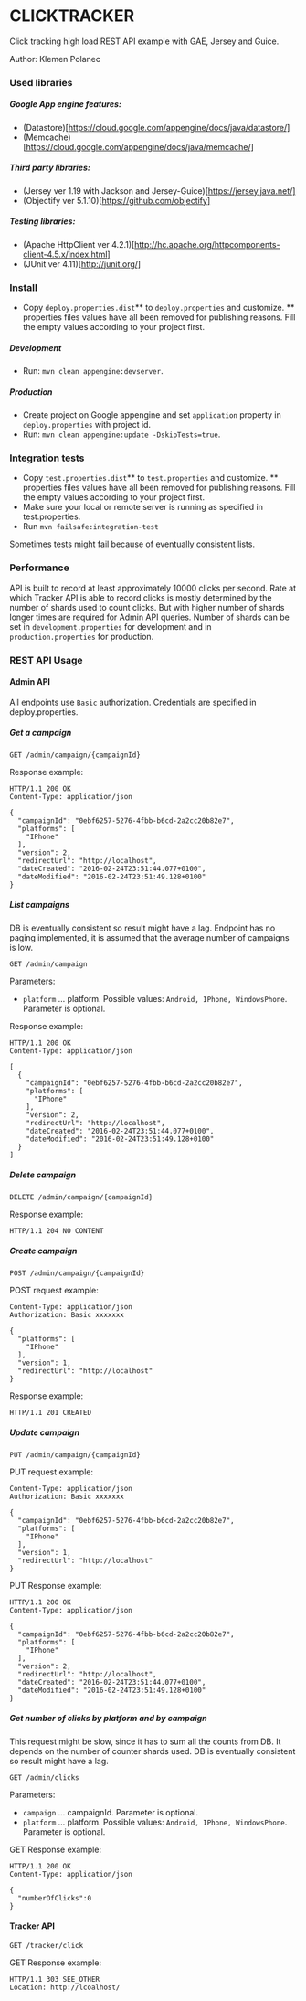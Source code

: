 # CLICKTRACKER #

Click tracking high load REST API example with GAE, Jersey and Guice.

Author: Klemen Polanec

### Used libraries

##### Google App engine features:

- (Datastore)[https://cloud.google.com/appengine/docs/java/datastore/]
- (Memcache)[https://cloud.google.com/appengine/docs/java/memcache/]

##### Third party libraries:

- (Jersey ver 1.19 with Jackson and Jersey-Guice)[https://jersey.java.net/]
- (Objectify ver 5.1.10)[https://github.com/objectify]

##### Testing libraries:

- (Apache HttpClient ver 4.2.1)[http://hc.apache.org/httpcomponents-client-4.5.x/index.html]
- (JUnit ver 4.11)[http://junit.org/]

### Install

- Copy `deploy.properties.dist`** to `deploy.properties` and customize.
  ** properties files values have all been removed for publishing reasons. Fill the empty values according to your project first.

##### Development

- Run: `mvn clean appengine:devserver`.

##### Production

- Create project on Google appengine and set `application` property in `deploy.properties` with project id. 
- Run: `mvn clean appengine:update -DskipTests=true`.

### Integration tests

- Copy `test.properties.dist`** to `test.properties` and customize.
  ** properties files values have all been removed for publishing reasons. Fill the empty values according to your project first.
- Make sure your local or remote server is running as specified in test.properties.
- Run `mvn failsafe:integration-test`

Sometimes tests might fail because of eventually consistent lists.

### Performance

API is built to record at least approximately 10000 clicks per second. Rate at which Tracker API is able to record clicks is mostly determined by the number of shards used to count clicks. But with higher number of shards longer times are required for Admin API queries. Number of shards can be set in ```development.properties``` for development and in ```production.properties``` for production.

### REST API Usage

#### Admin API

All endpoints use `Basic` authorization. Credentials are specified in deploy.properties.
 
##### Get a campaign

```GET /admin/campaign/{campaignId}```

Response example:
```
HTTP/1.1 200 OK
Content-Type: application/json

{
  "campaignId": "0ebf6257-5276-4fbb-b6cd-2a2cc20b82e7",
  "platforms": [
    "IPhone"
  ],
  "version": 2,
  "redirectUrl": "http://localhost",
  "dateCreated": "2016-02-24T23:51:44.077+0100",
  "dateModified": "2016-02-24T23:51:49.128+0100"
}
```

##### List campaigns

DB is eventually consistent so result might have a lag. Endpoint has no paging implemented, it is assumed that the average number of campaigns is low. 

```GET /admin/campaign```

Parameters:

- `platform` ... platform. Possible values: `Android, IPhone, WindowsPhone`. Parameter is optional.

Response example:
```
HTTP/1.1 200 OK
Content-Type: application/json

[
  {
    "campaignId": "0ebf6257-5276-4fbb-b6cd-2a2cc20b82e7",
    "platforms": [
      "IPhone"
    ],
    "version": 2,
    "redirectUrl": "http://localhost",
    "dateCreated": "2016-02-24T23:51:44.077+0100",
    "dateModified": "2016-02-24T23:51:49.128+0100"
  }
]
```

##### Delete campaign

```DELETE /admin/campaign/{campaignId}```


Response example:
```
HTTP/1.1 204 NO CONTENT
```


##### Create campaign

```POST /admin/campaign/{campaignId}```

POST request example:
```
Content-Type: application/json   
Authorization: Basic xxxxxxx

{
  "platforms": [
    "IPhone"
  ],
  "version": 1,
  "redirectUrl": "http://localhost"
}
```

Response example:
```
HTTP/1.1 201 CREATED
```

##### Update campaign

```PUT /admin/campaign/{campaignId}```

PUT request example:
```
Content-Type: application/json  
Authorization: Basic xxxxxxx

{
  "campaignId": "0ebf6257-5276-4fbb-b6cd-2a2cc20b82e7",
  "platforms": [
    "IPhone"
  ],
  "version": 1,
  "redirectUrl": "http://localhost"
}
```

PUT Response example:
```
HTTP/1.1 200 OK
Content-Type: application/json

{
  "campaignId": "0ebf6257-5276-4fbb-b6cd-2a2cc20b82e7",
  "platforms": [
    "IPhone"
  ],
  "version": 2,
  "redirectUrl": "http://localhost",
  "dateCreated": "2016-02-24T23:51:44.077+0100",
  "dateModified": "2016-02-24T23:51:49.128+0100"
}
```


##### Get number of clicks by platform and by campaign

This request might be slow, since it has to sum all the counts from DB. It depends on the number of counter shards used.
DB is eventually consistent so result might have a lag. 

```GET /admin/clicks```

Parameters:
 
- `campaign` ... campaignId. Parameter is optional.
- `platform` ... platform. Possible values: `Android, IPhone, WindowsPhone`. Parameter is optional.

GET Response example:
```
HTTP/1.1 200 OK
Content-Type: application/json

{
  "numberOfClicks":0
}
```

#### Tracker API

```GET /tracker/click```

GET Response example:
```
HTTP/1.1 303 SEE_OTHER
Location: http://lcoalhost/
```

